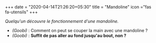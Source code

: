 +++
date = "2020-04-14T21:26:20+05:30"
title = "Mandoline"
icon ="fas fa-utensils"
+++

_Quelqu'un découvre le fonctionnement d'une mandoline._

* _(Goobi)_ : Comment on peut se couper la main avec une mandoline ?
* _(Goobi)_ : **Suffit de pas aller au fond jusqu'au bout, non ?**
